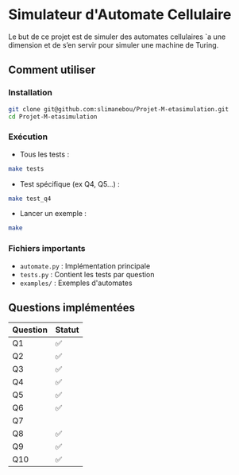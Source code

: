 # Simulateur d'Automate Cellulaire

Le but de ce projet est de simuler des automates cellulaires `a une dimension et de s’en servir pour simuler une machine de Turing.

## Comment utiliser

### Installation

```bash
git clone git@github.com:slimanebou/Projet-M-etasimulation.git
cd Projet-M-etasimulation
```

### Exécution

- Tous les tests :

```bash
make tests
```

- Test spécifique (ex Q4, Q5...) :

```bash
make test_q4
```

- Lancer un exemple :

```bash
make
```

### Fichiers importants

- `automate.py` : Implémentation principale
- `tests.py` : Contient les tests par question
- `examples/` : Exemples d'automates

## Questions implémentées

| Question | Statut |
| -------- | ------ |
| Q1       | ✅     |
| Q2       | ✅     |
| Q3       | ✅     |
| Q4       | ✅     |
| Q5       | ✅     |
| Q6       | ✅     |
| Q7       |        |
| Q8       | ✅     |
| Q9       | ✅     |
| Q10      | ✅     |
